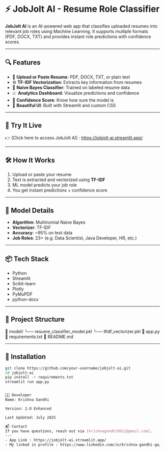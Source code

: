 # ⚡ JobJolt AI - Resume Role Classifier

**JobJolt AI** is an AI-powered web app that classifies uploaded resumes into relevant job roles using Machine Learning. It supports multiple formats (PDF, DOCX, TXT) and provides instant role predictions with confidence scores.

---

## 🔍 Features

- 📝 **Upload or Paste Resume**: PDF, DOCX, TXT, or plain text
- ⚙️ **TF-IDF Vectorization**: Extracts key information from resumes
- 🧠 **Naive Bayes Classifier**: Trained on labeled resume data
- 📈 **Analytics Dashboard**: Visualize predictions and confidence
- 🎯 **Confidence Score**: Know how sure the model is
- 🌈 **Beautiful UI**: Built with Streamlit and custom CSS

---

## 🚀 Try It Live

👉 [Click here to access JobJolt AI] : https://jobjolt-ai.streamlit.app/

---

## 🛠️ How It Works

1. Upload or paste your resume
2. Text is extracted and vectorized using **TF-IDF**
3. ML model predicts your job role
4. You get instant predictions + confidence score

---

## 🧠 Model Details

- **Algorithm**: Multinomial Naive Bayes
- **Vectorizer**: TF-IDF
- **Accuracy**: ~95% on test data
- **Job Roles**: 23+ (e.g. Data Scientist, Java Developer, HR, etc.)

---

## 📦 Tech Stack

- Python
- Streamlit
- Scikit-learn
- Plotly
- PyMuPDF
- python-docx

---

## 📂 Project Structure

📁 model/
└── resume_classifier_model.pkl
└── tfidf_vectorizer.pkl
📄 app.py
📄 requirements.txt
📄 README.md

---

## 🧾 Installation

```bash
git clone https://github.com/your-username/jobjolt-ai.git
cd jobjolt-ai
pip install -r requirements.txt
streamlit run app.py


👨‍💻 Developer
Name: Krishna Gandhi

Version: 2.0 Enhanced

Last Updated: July 2025

📬 Contact
If you have questions, reach out via [krishnagandhi0911@gmail.com].
---
- App Link : https://jobjolt-ai.streamlit.app/
- My linked in profile : https://www.linkedin.com/in/krishna-gandhi-go/
